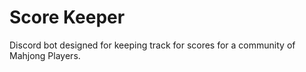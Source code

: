 # Score Keeper

Discord bot designed for keeping track for scores for a community of Mahjong Players.
